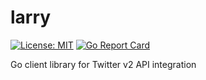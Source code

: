 # larry
[![License: MIT](https://img.shields.io/badge/License-MIT-yellow.svg)](./LICENSE)
[![Go Report Card](https://goreportcard.com/badge/github.com/ynbella/larry)](https://goreportcard.com/report/github.com/ynbella/larry)

Go client library for Twitter v2 API integration
